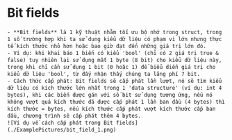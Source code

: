 # Bit fields

    - **Bit fields** là 1 kỹ thuật nhằm tối ưu bộ nhớ trong struct, trong 1 số trường hợp khi ta sử dụng kiểu dữ liệu có phạm vi lớn nhưng thực tế kích thước nhỏ hơn hoặc bao giờ đạt đến những giá trị lớn đó.
    - Ví dụ: khi khai báo 1 biến có kiểu 'bool' (chỉ có 2 giá trị true & false) tuy nhiên lại sử dụng mất 1 byte (8 bit) cho kiểu dữ liệu này, trong khi chỉ cần sử dụng 1 bit (0 hoặc 1) để biểu diễn giá trị cho kiểu dữ liệu 'bool', từ đấy nhận thấy chúng ta lãng phí 7 bit.
    - Cách thức cấp phát: Bit fields sẽ cấp phát lần lượt, nó sẽ tìm kiểu dữ liệu có kích thước lớn nhất trong 1 'data structure' (ví dụ: int 4 bytes), khi các biến được gán với số bit sử dụng tương ứng, nếu nó không vượt quá kích thước đã được cấp phát 1 lần ban đầu (4 bytes) thì kích thước = bytes, nếu kích thước cấp phát vượt kích thước cấp ban đầu, chương trình sẽ cấp phát thêm 4 bytes.
    ![Ví dụ về cách cấp phát trong Bit fields](./ExamplePictures/bit_field_1.png)
